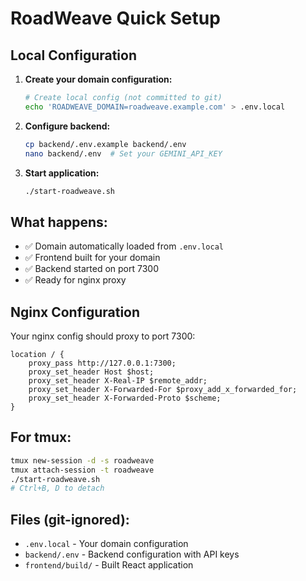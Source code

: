 # RoadWeave Quick Setup

## Local Configuration

1. **Create your domain configuration:**
   ```bash
   # Create local config (not committed to git)
   echo 'ROADWEAVE_DOMAIN=roadweave.example.com' > .env.local
   ```

2. **Configure backend:**
   ```bash
   cp backend/.env.example backend/.env
   nano backend/.env  # Set your GEMINI_API_KEY
   ```

3. **Start application:**
   ```bash
   ./start-roadweave.sh
   ```

## What happens:
- ✅ Domain automatically loaded from `.env.local`
- ✅ Frontend built for your domain
- ✅ Backend started on port 7300
- ✅ Ready for nginx proxy

## Nginx Configuration

Your nginx config should proxy to port 7300:
```nginx
location / {
    proxy_pass http://127.0.0.1:7300;
    proxy_set_header Host $host;
    proxy_set_header X-Real-IP $remote_addr;
    proxy_set_header X-Forwarded-For $proxy_add_x_forwarded_for;
    proxy_set_header X-Forwarded-Proto $scheme;
}
```

## For tmux:
```bash
tmux new-session -d -s roadweave
tmux attach-session -t roadweave
./start-roadweave.sh
# Ctrl+B, D to detach
```

## Files (git-ignored):
- `.env.local` - Your domain configuration
- `backend/.env` - Backend configuration with API keys
- `frontend/build/` - Built React application
